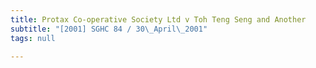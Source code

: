 ```yaml
---
title: Protax Co-operative Society Ltd v Toh Teng Seng and Another
subtitle: "[2001] SGHC 84 / 30\_April\_2001"
tags: null

---
```


